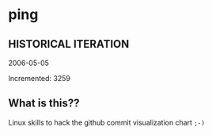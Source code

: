 # ping

## HISTORICAL ITERATION
2006-05-05

Incremented: 3259

## What is this?? 
Linux skills to hack the github commit visualization chart `;-)`
